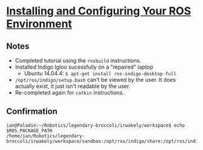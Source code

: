 # [Installing and Configuring Your ROS Environment](http://wiki.ros.org/ROS/Tutorials/InstallingandConfiguringROSEnvironment)

## Notes

- Completed tutorial using the `rosbuild` instructions.
- Installed Indigo Igloo sucessfully on a "repaired" laptop
  - Ubuntu 14.04.4: `$ apt-get install ros-indigo-desktop-full`
- `/opt/ros/indigo/setup.bash` can't be viewed by the user. It does actually exist, it just isn't readable by the user.
- Re-completed again for `catkin` instructions.

## Confirmation

```
ian@Paladin:~/Robotics/legendary-broccoli/irwakely/workspace$ echo $ROS_PACKAGE_PATH
/home/ian/Robotics/legendary-broccoli/irwakely/workspace/sandbox:/opt/ros/indigo/share:/opt/ros/indigo/stacks
```
